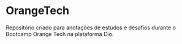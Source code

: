 # OrangeTech
Repositório criado para anotações de estudos e desafios durante o Bootcamp Orange Tech na plataforma Dio.
